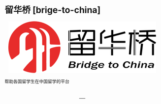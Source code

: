 # 留华桥 [brige-to-china]

<p align=center>
  <a href="http://www.scblogs.cn">
    <img src="./public/images/header-icon.png" alt="留华桥">
  </a>
</p>
帮助各国留学生在中国留学的平台
<p  align=center>

</p>
<p align="center">
<a target="_blank" href="https://github.com/stick-i/scblogs">
<br>
  <img src="https://img.shields.io/badge/React-18.2.0-blue" alt=""/>
  <img src="https://img.shields.io/badge/Next-latest-blue" alt=""/>
  <img src="https://img.shields.io/badge/Axios-1.2.2-blue" alt=""/>
  <img src="https://img.shields.io/badge/Antd-5.1.1-blue" alt=""/>
  <img src="https://img.shields.io/badge/Sass-1.57.1-blue" alt=""/>
  <img src="https://img.shields.io/badge/Redux-8.0.5-blue" alt=""/>
</a></p>
